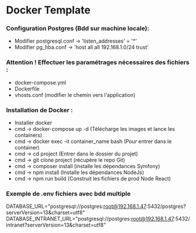 # Docker Template

### Configuration Postgres (Bdd sur machine locale):
* Modifier postgresql.conf -> 'listen_addresses' = '*'
* Modifier pg_hba.conf -> 'host all all 192.168.1.0/24 trust'

### Attention ! Effectuer les paramétrages nécessaires des fichiers :
* docker-compose.yml
* Dockerfile
* vhosts.conf (modifier le chemin vers l'application)

### Installation de Docker :
* Installer docker 
* cmd -> docker-compose up -d (Télécharge les images et lance les containers)
* cmd -> docker exec -it container_name bash (Pour entrer dans le container)
* cmd -> cd project (Entrer dans le dossier du projet)
* cmd -> git clone project (récupère le repo Git)
* cmd -> composer install (installe les dépendances Symfony) 
* cmd -> npm install (Installe les dépendances NodeJs)
* cmd -> npm run build (Construit les fichiers de prod Node React)

### Exemple de .env fichiers avec bdd multiple
DATABASE_URL="postgresql://postgres:root@192.168.1.47:5432/postgres?serverVersion=13&charset=utf8"
DATABASE_INTRANET_URL="postgresql://postgres:root@192.168.1.47:5432/intranet?serverVersion=13&charset=utf8"
 
